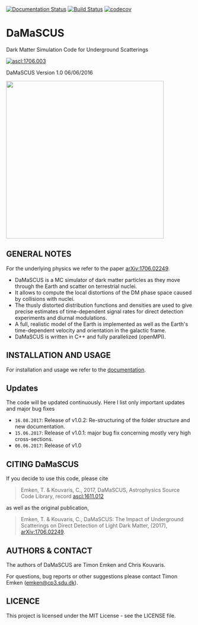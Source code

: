 
[![Documentation Status](https://readthedocs.org/projects/damascus/badge/?version=latest)](http://damascus.readthedocs.io/en/latest/?badge=latest)
[![Build Status](https://travis-ci.org/temken/DaMaSCUS.svg?branch=master)](https://travis-ci.org/temken/DaMaSCUS)
[![codecov](https://codecov.io/gh/temken/DaMaSCUS/branch/master/graph/badge.svg)](https://codecov.io/gh/temken/DaMaSCUS)

# DaMaSCUS

Dark Matter Simulation Code for Underground Scatterings

<a href="http://ascl.net/1706.003"><img src="https://img.shields.io/badge/ascl-1706.003-blue.svg?colorB=262255" alt="ascl:1706.003" /></a>

DaMaSCUS Version 1.0 06/06/2016

<img src="https://cloud.githubusercontent.com/assets/29034913/26834962/4092f75c-4ad7-11e7-86db-a359734ea2ef.png" width="425">

## GENERAL NOTES

For the underlying physics we refer to the paper [arXiv:1706.02249](https://arxiv.org/abs/1706.02249).

- DaMaSCUS is a MC simulator of dark matter particles as they move through the Earth and scatter on terrestrial nuclei. 
- It allows to compute the local distortions of the DM phase space caused by collisions with nuclei. 
- The thusly distorted distribution functions and densities are used to give precise estimates of time-dependent signal rates for direct detection experiments and diurnal modulations.
- A full, realistic model of the Earth is implemented as well as the Earth's time-dependent velocity and orientation in the galactic frame.
- DaMaSCUS is written in C++ and fully parallelized (openMPI).

## INSTALLATION AND USAGE

For installation and usage we refer to the [documentation](http://damascus.readthedocs.io/en/latest/).

## Updates
The code will be updated continuously. Here I list only important updates and major bug fixes 
- `16.08.2017`: Release of v1.0.2: Re-structuring of the folder structure and new documentation.
- `15.06.2017`: Release of v1.0.1: major bug fix concerning mostly very high cross-sections.
- `06.06.2017`: Release of v1.0

## CITING DaMaSCUS

If you decide to use this code, please cite

>Emken, T. & Kouvaris, C., 2017, DaMaSCUS, Astrophysics Source Code Library, record [ascl:1611.012](http://ascl.net/code/v/1702)

as well as the original publication,

>Emken, T. & Kouvaris, C., DaMaSCUS: The Impact of Underground Scatterings on Direct Detection of Light Dark Matter, (2017), [arXiv:1706.02249](https://arxiv.org/abs/1706.02249).

## AUTHORS & CONTACT

The authors of DaMaSCUS are Timon Emken and Chris Kouvaris.

For questions, bug reports or other suggestions please contact Timon Emken (emken@cp3.sdu.dk).


## LICENCE

This project is licensed under the MIT License - see the LICENSE file.
